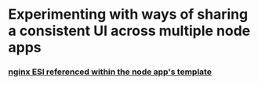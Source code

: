 # Experimenting with ways of sharing a consistent UI across multiple node apps

### [nginx ESI referenced within the node app's template](https://github.com/AverageMarcus/sharing-ui-across-apps/tree/nginx_esi_split)
